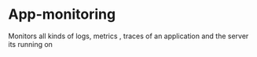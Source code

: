 # App-monitoring
Monitors all kinds of logs, metrics , traces  of an application and the server its running on
